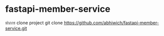 # fastapi-member-service
ทำการ clone project
git clone https://github.com/abhiwich/fastapi-member-service.git
